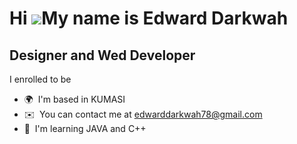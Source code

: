 Hi ![](https://user-images.githubusercontent.com/18350557/176309783-0785949b-9127-417c-8b55-ab5a4333674e.gif)My name is Edward Darkwah
======================================================================================================================================

Designer and Wed Developer
--------------------------

I enrolled to be

*   🌍  I'm based in KUMASI
*   ✉️  You can contact me at [edwarddarkwah78@gmail.com](mailto:edwarddarkwah78@gmail.com)
*   🧠  I'm learning JAVA and C++
